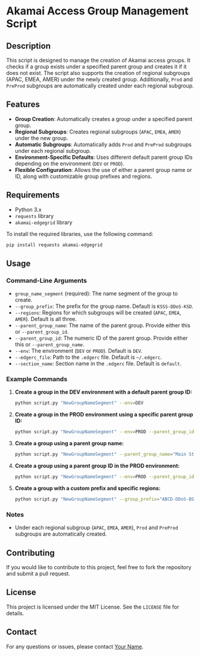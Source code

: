 
# Akamai Access Group Management Script

## Description

This script is designed to manage the creation of Akamai access groups. It checks if a group exists under a specified parent group and creates it if it does not exist. The script also supports the creation of regional subgroups (APAC, EMEA, AMER) under the newly created group. Additionally, `Prod` and `PreProd` subgroups are automatically created under each regional subgroup.

## Features

- **Group Creation**: Automatically creates a group under a specified parent group.
- **Regional Subgroups**: Creates regional subgroups (`APAC`, `EMEA`, `AMER`) under the new group.
- **Automatic Subgroups**: Automatically adds `Prod` and `PreProd` subgroups under each regional subgroup.
- **Environment-Specific Defaults**: Uses different default parent group IDs depending on the environment (`DEV` or `PROD`).
- **Flexible Configuration**: Allows the use of either a parent group name or ID, along with customizable group prefixes and regions.

## Requirements

- Python 3.x
- `requests` library
- `akamai-edgegrid` library

To install the required libraries, use the following command:
```bash
pip install requests akamai-edgegrid
```

## Usage

### Command-Line Arguments

- `group_name_segment` (required): The name segment of the group to create.
- `--group_prefix`: The prefix for the group name. Default is `KSSS-DDoS-KSD`.
- `--regions`: Regions for which subgroups will be created (`APAC`, `EMEA`, `AMER`). Default is all three.
- `--parent_group_name`: The name of the parent group. Provide either this or `--parent_group_id`.
- `--parent_group_id`: The numeric ID of the parent group. Provide either this or `--parent_group_name`.
- `--env`: The environment (`DEV` or `PROD`). Default is `DEV`.
- `--edgerc_file`: Path to the `.edgerc` file. Default is `~/.edgerc`.
- `--section_name`: Section name in the `.edgerc` file. Default is `default`.

### Example Commands

1. **Create a group in the DEV environment with a default parent group ID:**
    ```bash
    python script.py "NewGroupNameSegment" --env=DEV
    ```

2. **Create a group in the PROD environment using a specific parent group ID:**
    ```bash
    python script.py "NewGroupNameSegment" --env=PROD --parent_group_id=1234567
    ```

3. **Create a group using a parent group name:**
    ```bash
    python script.py "NewGroupNameSegment" --parent_group_name="Main Street Corporation"
    ```

4. **Create a group using a parent group ID in the PROD environment:**
    ```bash
    python script.py "NewGroupNameSegment" --env=PROD --parent_group_id=1234567
    ```

5. **Create a group with a custom prefix and specific regions:**
    ```bash
    python script.py "NewGroupNameSegment" --group_prefix="ABCD-DDoS-BSB" --regions APAC EMEA --env=DEV
    ```

### Notes

- Under each regional subgroup (`APAC`, `EMEA`, `AMER`), `Prod` and `PreProd` subgroups are automatically created.

## Contributing

If you would like to contribute to this project, feel free to fork the repository and submit a pull request.

## License

This project is licensed under the MIT License. See the `LICENSE` file for details.

## Contact

For any questions or issues, please contact [Your Name](mailto:your.email@example.com).
